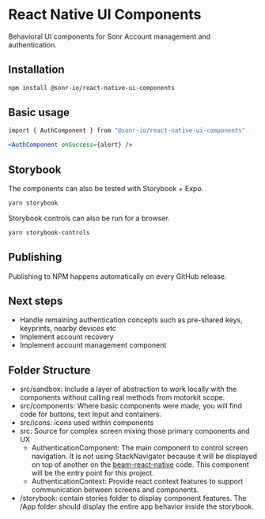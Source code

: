 # React Native UI Components

Behavioral UI components for Sonr Account management and authentication.

## Installation

```sh
npm install @sonr-io/react-native-ui-components
```

## Basic usage

```sh
import { AuthComponent } from "@sonr-io/react-native-ui-components"
```

```jsx
<AuthComponent onSuccess={alert} />
```

## Storybook

The components can also be tested with Storybook + Expo.

```sh
yarn storybook
```

Storybook controls can also be run for a browser.

```sh
yarn storybook-controls
```

## Publishing

Publishing to NPM happens automatically on every GitHub release.

## Next steps

- Handle remaining authentication concepts such as pre-shared keys, keyprints, nearby devices etc
- Implement account recovery
- Implement account management component

## Folder Structure

- src/sandbox: Include a layer of abstraction to work locally with the components without calling real methods from motorkit scope.
- src/components: Where basic components were made, you will find code for buttons, text Input and containers.
- src/icons: icons used within components
- src: Source for complex screen mixing those primary components and UX
  - AuthenticationComponent: The main component to control screen navigation. It is not using StackNavigator because it will be displayed on top of another on the [beam-react-native](https://github.com/sonr-io/beam-react-native/) code. This component will be the entry point for this project.
  - AuthenticationContext: Provide react context features to support communication between screens and components.
- /storybook: contain stories folder to display component features. The /App folder should display the entire app behavior inside the storybook.

